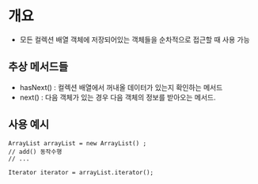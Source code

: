 # 개요 
- 모든 컬렉션 배열 객체에 저장되어있는 객체들을 순차적으로 접근할 때 사용 가능 


## 추상 메서드들 
- hasNext() : 컬렉션 배열에서 꺼내올 데이터가 있는지 확인하는 메서드
- next() : 다음 객체가 있는 경우 다음 객체의 정보를 받아오는 메서드. 


## 사용 예시 
```
ArrayList arrayList = new ArrayList() ; 
// add() 동작수행 
// ...

Iterator iterator = arrayList.iterator(); 

```
